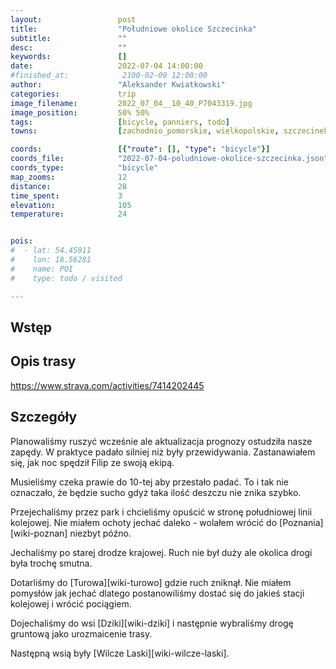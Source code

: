```yaml
---
layout:                 post
title:                  "Południowe okolice Szczecinka"
subtitle:               ""
desc:                   ""
keywords:               []
date:                   2022-07-04 14:00:00
#finished_at:            2100-02-09 12:00:00
author:                 "Aleksander Kwiatkowski"
categories:             trip
image_filename:         2022_07_04__10_40_P7043319.jpg
image_position:         50% 50%
tags:                   [bicycle, panniers, todo]
towns:                  [zachodnio_pomorskie, wielkopolskie, szczecinek, okonek]

coords:                 [{"route": [], "type": "bicycle"}]
coords_file:            "2022-07-04-poludniowe-okolice-szczecinka.json"
coords_type:            "bicycle"
map_zooms:              12
distance:               28
time_spent:             3
elevation:              105
temperature:            24


pois:
#  - lat: 54.45911
#    lon: 18.56281
#    name: POI
#    type: todo / visited

---
```



## Wstęp

## Opis trasy

https://www.strava.com/activities/7414202445

## Szczegóły

Planowaliśmy ruszyć wcześnie ale aktualizacja prognozy ostudziła nasze zapędy.
W praktyce padało silniej niż były przewidywania. Zastanawiałem się, jak
noc spędził Filip ze swoją ekipą.

Musieliśmy czeka prawie do 10-tej aby przestało padać. To i tak nie oznaczało,
że będzie sucho gdyż taka ilość deszczu nie znika szybko.

Przejechaliśmy przez park i chcieliśmy opuścić w stronę południowej linii
kolejowej. Nie miałem ochoty jechać daleko - wolałem wrócić do
[Poznania][wiki-poznan] niezbyt późno.

Jechaliśmy po starej drodze krajowej. Ruch nie był duży ale okolica
drogi była trochę smutna.

Dotarliśmy do [Turowa][wiki-turowo] gdzie ruch zniknął.
Nie miałem pomysłów jak jechać dlatego postanowiliśmy dostać się
do jakieś stacji kolejowej i wrócić pociągiem.

Dojechaliśmy do wsi [Dziki][wiki-dziki] i następnie wybraliśmy drogę gruntową
jako urozmaicenie trasy.

Następną wsią były [Wilcze Laski][wiki-wilcze-laski].
